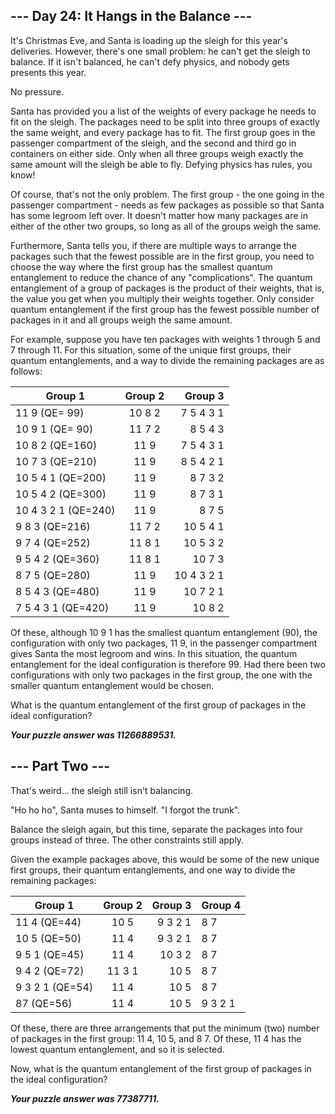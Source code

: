 ## --- Day 24: It Hangs in the Balance ---

It's Christmas Eve, and Santa is loading up the sleigh for this year's deliveries. However, there's one small problem: he can't get the sleigh to balance. If it isn't balanced, he can't defy physics, and nobody gets presents this year.

No pressure.

Santa has provided you a list of the weights of every package he needs to fit on the sleigh. The packages need to be split into three groups of exactly the same weight, and every package has to fit. The first group goes in the passenger compartment of the sleigh, and the second and third go in containers on either side. Only when all three groups weigh exactly the same amount will the sleigh be able to fly. Defying physics has rules, you know!

Of course, that's not the only problem. The first group - the one going in the passenger compartment - needs as few packages as possible so that Santa has some legroom left over. It doesn't matter how many packages are in either of the other two groups, so long as all of the groups weigh the same.

Furthermore, Santa tells you, if there are multiple ways to arrange the packages such that the fewest possible are in the first group, you need to choose the way where the first group has the smallest quantum entanglement to reduce the chance of any "complications". The quantum entanglement of a group of packages is the product of their weights, that is, the value you get when you multiply their weights together. Only consider quantum entanglement if the first group has the fewest possible number of packages in it and all groups weigh the same amount.

For example, suppose you have ten packages with weights 1 through 5 and 7 through 11. For this situation, some of the unique first groups, their quantum entanglements, and a way to divide the remaining packages are as follows:

| Group 1            | Group 2           | Group 3  |
| ------------------ |:------:| ---------:|
| 11 9   (QE= 99)    | 10 8 2 | 7 5 4 3 1 |
| 10 9 1 (QE= 90)    | 11 7 2 | 8 5 4 3   |
| 10 8 2 (QE=160)    | 11 9   | 7 5 4 3 1 |
| 10 7 3  (QE=210)   | 11 9   | 8 5 4 2 1 |
|10 5 4 1  (QE=200)  | 11 9   |   8 7 3 2 |
|10 5 4 2  (QE=300)  | 11 9   |   8 7 3 1 |
| 10 4 3 2 1 (QE=240)| 11 9   |     8 7 5 |
| 9 8 3 (QE=216)     | 11 7 2 |  10 5 4 1 |
| 9 7 4  (QE=252)    | 11 8 1 |  10 5 3 2 |
| 9 5 4 2 (QE=360)   | 11 8 1 |    10 7 3 |
| 8 7 5 (QE=280)     | 11 9   |10 4 3 2 1 |
|8 5 4 3 (QE=480)    | 11 9   |  10 7 2 1 |
| 7 5 4 3 1 (QE=420) | 11 9   |    10 8 2 |

Of these, although 10 9 1 has the smallest quantum entanglement (90), the configuration with only two packages, 11 9, in the passenger compartment gives Santa the most legroom and wins. In this situation, the quantum entanglement for the ideal configuration is therefore 99. Had there been two configurations with only two packages in the first group, the one with the smaller quantum entanglement would be chosen.

What is the quantum entanglement of the first group of packages in the ideal configuration?

**_Your puzzle answer was 11266889531._**

## --- Part Two ---

That's weird... the sleigh still isn't balancing.

"Ho ho ho", Santa muses to himself. "I forgot the trunk".

Balance the sleigh again, but this time, separate the packages into four groups instead of three. The other constraints still apply.

Given the example packages above, this would be some of the new unique first groups, their quantum entanglements, and one way to divide the remaining packages:


| Group 1          |Group 2 | Group 3 |Group 4|
| -----------------|:------:| -------:|-----  |
| 11 4  (QE=44)    | 10 5   | 9 3 2 1 |8 7    |
| 10 5   (QE=50)   | 11 4   | 9 3 2 1 |8 7    |
| 9 5 1  (QE=45)   | 11 4   | 10 3 2  |8 7    |
| 9 4 2  (QE=72)   | 11 3 1 | 10 5    |8 7    |
| 9 3 2 1  (QE=54) | 11 4   | 10 5    |8 7    |
| 87  (QE=56)      | 11 4   | 10 5    |9 3 2 1|

Of these, there are three arrangements that put the minimum (two) number of packages in the first group: 11 4, 10 5, and 8 7. Of these, 11 4 has the lowest quantum entanglement, and so it is selected.

Now, what is the quantum entanglement of the first group of packages in the ideal configuration?

**_Your puzzle answer was 77387711._**